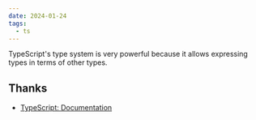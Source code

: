 ```yaml
---
date: 2024-01-24
tags:
  - ts
---
```


TypeScript's type system is very powerful because it allows expressing types in terms of other types.

## Thanks

- [TypeScript: Documentation](https://www.typescriptlang.org/docs/handbook/2/types-from-types.html)


